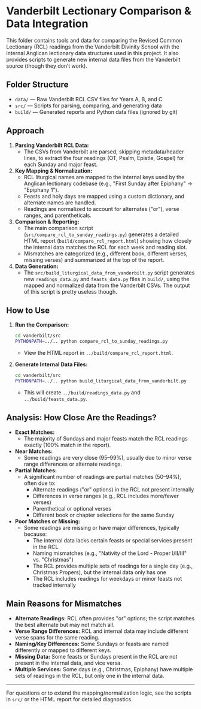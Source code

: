 # Vanderbilt Lectionary Comparison & Data Integration

This folder contains tools and data for comparing the Revised Common Lectionary (RCL) readings from the Vanderbilt Divinity School with the internal Anglican lectionary data structures used in this project. It also provides scripts to generate new internal data files from the Vanderbilt source (though they don’t work).

## Folder Structure

- `data/` — Raw Vanderbilt RCL CSV files for Years A, B, and C
- `src/` — Scripts for parsing, comparing, and generating data
- `build/` — Generated reports and Python data files (ignored by git)

## Approach

1. **Parsing Vanderbilt RCL Data:**
   - The CSVs from Vanderbilt are parsed, skipping metadata/header lines, to extract the four readings (OT, Psalm, Epistle, Gospel) for each Sunday and major feast.
2. **Key Mapping & Normalization:**
   - RCL liturgical names are mapped to the internal keys used by the Anglican lectionary codebase (e.g., "First Sunday after Epiphany" → "Epiphany 1").
   - Feasts and holy days are mapped using a custom dictionary, and alternate names are handled.
   - Readings are normalized to account for alternates ("or"), verse ranges, and parentheticals.
3. **Comparison & Reporting:**
   - The main comparison script (`src/compare_rcl_to_sunday_readings.py`) generates a detailed HTML report (`build/compare_rcl_report.html`) showing how closely the internal data matches the RCL for each week and reading slot.
   - Mismatches are categorized (e.g., different book, different verses, missing verses) and summarized at the top of the report.
4. **Data Generation:**
   - The `src/build_liturgical_data_from_vanderbilt.py` script generates new `readings_data.py` and `feasts_data.py` files in `build/`, using the mapped and normalized data from the Vanderbilt CSVs. The output of this script is pretty useless though.

## How to Use

1. **Run the Comparison:**
   ```sh
   cd vanderbilt/src
   PYTHONPATH=../.. python compare_rcl_to_sunday_readings.py
   ```
   - View the HTML report in `../build/compare_rcl_report.html`.

2. **Generate Internal Data Files:**
   ```sh
   cd vanderbilt/src
   PYTHONPATH=../.. python build_liturgical_data_from_vanderbilt.py
   ```
   - This will create `../build/readings_data.py` and `../build/feasts_data.py`.

## Analysis: How Close Are the Readings?

- **Exact Matches:**
  - The majority of Sundays and major feasts match the RCL readings exactly (100% match in the report).
- **Near Matches:**
  - Some readings are very close (95–99%), usually due to minor verse range differences or alternate readings.
- **Partial Matches:**
  - A significant number of readings are partial matches (50–94%), often due to:
    - Alternate readings ("or" options) in the RCL not present internally
    - Differences in verse ranges (e.g., RCL includes more/fewer verses)
    - Parenthetical or optional verses
    - Different book or chapter selections for the same Sunday
- **Poor Matches or Missing:**
  - Some readings are missing or have major differences, typically because:
    - The internal data lacks certain feasts or special services present in the RCL
    - Naming mismatches (e.g., "Nativity of the Lord - Proper I/II/III" vs. "Christmas")
    - The RCL provides multiple sets of readings for a single day (e.g., Christmas Propers), but the internal data only has one
    - The RCL includes readings for weekdays or minor feasts not tracked internally

## Main Reasons for Mismatches

- **Alternate Readings:** RCL often provides "or" options; the script matches the best alternate but may not match all.
- **Verse Range Differences:** RCL and internal data may include different verse spans for the same reading.
- **Naming/Key Differences:** Some Sundays or feasts are named differently or mapped to different keys.
- **Missing Data:** Some feasts or Sundays present in the RCL are not present in the internal data, and vice versa.
- **Multiple Services:** Some days (e.g., Christmas, Epiphany) have multiple sets of readings in the RCL, but only one in the internal data.

---

For questions or to extend the mapping/normalization logic, see the scripts in `src/` or the HTML report for detailed diagnostics. 